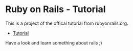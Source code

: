 # Ruby on Rails - Tutorial

This is a project of the offical tutorial from rubyonrails.org.
* [Tutorial](http://guides.rubyonrails.org/getting_started.html)

Have a look and learn something about rails ;)
